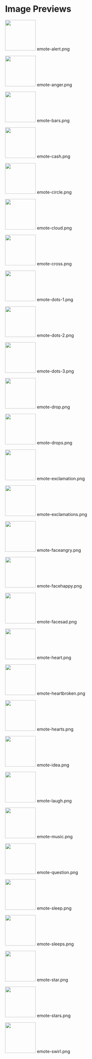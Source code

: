 # Image Previews

<img src="emote-alert.png" width="100" /> emote-alert.png<br>

<img src="emote-anger.png" width="100" /> emote-anger.png<br>

<img src="emote-bars.png" width="100" /> emote-bars.png<br>

<img src="emote-cash.png" width="100" /> emote-cash.png<br>

<img src="emote-circle.png" width="100" /> emote-circle.png<br>

<img src="emote-cloud.png" width="100" /> emote-cloud.png<br>

<img src="emote-cross.png" width="100" /> emote-cross.png<br>

<img src="emote-dots-1.png" width="100" /> emote-dots-1.png<br>

<img src="emote-dots-2.png" width="100" /> emote-dots-2.png<br>

<img src="emote-dots-3.png" width="100" /> emote-dots-3.png<br>

<img src="emote-drop.png" width="100" /> emote-drop.png<br>

<img src="emote-drops.png" width="100" /> emote-drops.png<br>

<img src="emote-exclamation.png" width="100" /> emote-exclamation.png<br>

<img src="emote-exclamations.png" width="100" /> emote-exclamations.png<br>

<img src="emote-faceangry.png" width="100" /> emote-faceangry.png<br>

<img src="emote-facehappy.png" width="100" /> emote-facehappy.png<br>

<img src="emote-facesad.png" width="100" /> emote-facesad.png<br>

<img src="emote-heart.png" width="100" /> emote-heart.png<br>

<img src="emote-heartbroken.png" width="100" /> emote-heartbroken.png<br>

<img src="emote-hearts.png" width="100" /> emote-hearts.png<br>

<img src="emote-idea.png" width="100" /> emote-idea.png<br>

<img src="emote-laugh.png" width="100" /> emote-laugh.png<br>

<img src="emote-music.png" width="100" /> emote-music.png<br>

<img src="emote-question.png" width="100" /> emote-question.png<br>

<img src="emote-sleep.png" width="100" /> emote-sleep.png<br>

<img src="emote-sleeps.png" width="100" /> emote-sleeps.png<br>

<img src="emote-star.png" width="100" /> emote-star.png<br>

<img src="emote-stars.png" width="100" /> emote-stars.png<br>

<img src="emote-swirl.png" width="100" /> emote-swirl.png<br>

